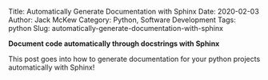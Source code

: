 Title: Automatically Generate Documentation with Sphinx
Date: 2020-02-03
Author: Jack McKew
Category: Python, Software Development
Tags: python
Slug: automatically-generate-documentation-with-sphinx

**Document code automatically through docstrings with Sphinx**

This post goes into how to generate documentation for your python projects automatically with Sphinx!